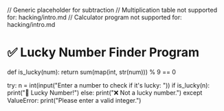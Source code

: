 // Generic placeholder for subtraction
// Multiplication table not supported for: hacking/intro.md
// Calculator program not supported for: hacking/intro.md

# ✅ Lucky Number Finder Program
def is_lucky(num):
    return sum(map(int, str(num))) % 9 == 0

try:
    n = int(input("Enter a number to check if it's lucky: "))
    if is_lucky(n):
        print("🎉 Lucky Number!")
    else:
        print("❌ Not a lucky number.")
except ValueError:
    print("Please enter a valid integer.")
